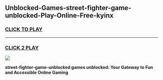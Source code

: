 
## Unblocked-Games-street-fighter-game-unblocked-Play-Online-Free-kyinx
<h3>
<a href="https://premium76.site?title=street-fighter-game-unblocked&ref=26A">CLICK TO PLAY</a></h3>
<hr>

<h3>
<a href="https://premium76.site?title=street-fighter-game-unblocked&ref=26A">CLICK 2 PLAY</a>
  
</h3>

<a href="https://premium76.site?title=street-fighter-game-unblocked&ref=26A"><img src="https://clearcache.store/games.png"></a>


**street-fighter-game-unblocked games unblocked: Your Gateway to Fun and Accessible Online Gaming**
